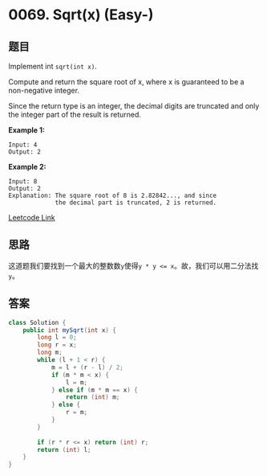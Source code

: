 # 0069. Sqrt(x) (Easy-)

## 题目

Implement int `sqrt(int x)`.

Compute and return the square root of x, where x is guaranteed to be a non-negative integer.

Since the return type is an integer, the decimal digits are truncated and only the integer part of the result is returned.

**Example 1:**
```
Input: 4
Output: 2
```

**Example 2:**
```
Input: 8
Output: 2
Explanation: The square root of 8 is 2.82842..., and since 
             the decimal part is truncated, 2 is returned.
```

[Leetcode Link](https://leetcode.com/problems/sqrtx/)

## 思路

这道题我们要找到一个最大的整数数`y`使得`y * y <= x`。故，我们可以用二分法找`y`。

## 答案
```Java
class Solution {
    public int mySqrt(int x) {
        long l = 0;
        long r = x;
        long m;
        while (l + 1 < r) {
            m = l + (r - l) / 2;
            if (m * m < x) {
                l = m;
            } else if (m * m == x) {
                return (int) m;
            } else {
                r = m;
            }
        }
        
        if (r * r <= x) return (int) r;
        return (int) l;
    }
}
```
